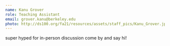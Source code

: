```yaml
---
name: Kanu Grover
role: Teaching Assistant
email: grover.kanu@berkeley.edu
photo: http://ds100.org/fa21/resources/assets/staff_pics/Kanu_Grover.jpg
---
```

super hyped for in-person discussion come by and say hi!
